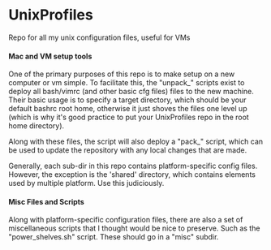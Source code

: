 # UnixProfiles
Repo for all my unix configuration files, useful for VMs

#### Mac and VM setup tools ####

One of the primary purposes of this repo is to make setup on a new computer or vm simple.  To
facilitate this, the "unpack_" scripts exist to deploy all bash/vimrc (and other basic cfg files)
files to the new machine.  Their basic usage is to specify a target directory, which should be your
default bashrc root home, otherwise it just shoves the files one level up (which is why it's good
practice to put your UnixProfiles repo in the root home directory).

Along with these files, the script will also deploy a "pack_" script, which can be used to update
the repository with any local changes that are made.

Generally, each sub-dir in this repo contains platform-specific config files.  However, the exception
is the 'shared' directory, which contains elements used by multiple platform.  Use this judiciously.

#### Misc Files and Scripts ####

Along with platform-specific configuration files, there are also a set of miscellaneous scripts that
I thought would be nice to preserve.  Such as the "power_shelves.sh" script.  These should go in a
"misc" subdir.
